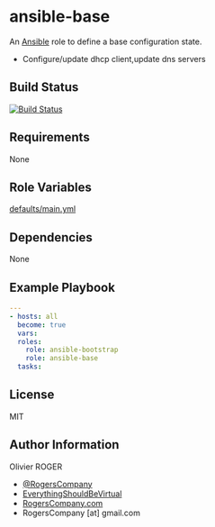 # ansible-base

An [Ansible](https://www.ansible.com) role to define a base configuration state.

- Configure/update dhcp client,update dns servers

## Build Status

[![Build Status](https://travis-ci.org/RogersCompany/ansible-base.svg?branch=master)](https://travis-ci.org/RogersCompany/ansible-base)

## Requirements

None

## Role Variables

[defaults/main.yml](defaults/main.yml)

## Dependencies

None

## Example Playbook

```yaml
---
- hosts: all
  become: true
  vars:
  roles:
    role: ansible-bootstrap
    role: ansible-base
  tasks:
```

## License

MIT

## Author Information

Olivier ROGER

- [@RogersCompany](https://www.twitter.com/RogersCompany)
- [EverythingShouldBeVirtual](http://everythingshouldbevirtual.com)
- [RogersCompany.com](http://RogersCompany.com)
- RogersCompany [at] gmail.com
